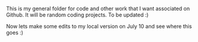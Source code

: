 This is my general folder for code and other work that I want associated on Github. It will be random coding projects. To be updated :)

Now lets make some edits to my local version on July 10 and see where this goes :) 
